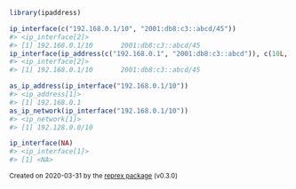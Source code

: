 ``` r
library(ipaddress)

ip_interface(c("192.168.0.1/10", "2001:db8:c3::abcd/45"))
#> <ip_interface[2]>
#> [1] 192.168.0.1/10       2001:db8:c3::abcd/45
ip_interface(ip_address(c("192.168.0.1", "2001:db8:c3::abcd")), c(10L, 45L))
#> <ip_interface[2]>
#> [1] 192.168.0.1/10       2001:db8:c3::abcd/45

as_ip_address(ip_interface("192.168.0.1/10"))
#> <ip_address[1]>
#> [1] 192.168.0.1
as_ip_network(ip_interface("192.168.0.1/10"))
#> <ip_network[1]>
#> [1] 192.128.0.0/10

ip_interface(NA)
#> <ip_interface[1]>
#> [1] <NA>
```

<sup>Created on 2020-03-31 by the [reprex package](https://reprex.tidyverse.org) (v0.3.0)</sup>
